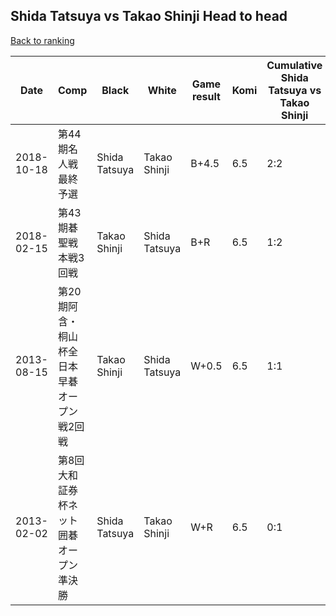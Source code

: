## Shida Tatsuya vs Takao Shinji Head to head

[Back to ranking](../../index.md)




| **Date** | **Comp** | **Black** | **White** | **Game result** | **Komi** | **Cumulative Shida Tatsuya vs Takao Shinji** | **Shida Tatsuya streak** | **Takao Shinji streak** | 
| --- | --- | --- | --- | --- | --- | --- | --- | --- |
| 2018-10-18 | 第44期名人戦最終予選 | Shida Tatsuya | Takao Shinji | B+4.5 | 6.5 | 2:2 | 1 | 0 | 
| 2018-02-15 | 第43期碁聖戦本戦3回戦 | Takao Shinji | Shida Tatsuya | B+R | 6.5 | 1:2 | 0 | 1 | 
| 2013-08-15 | 第20期阿含・桐山杯全日本早碁オープン戦2回戦 | Takao Shinji | Shida Tatsuya | W+0.5 | 6.5 | 1:1 | 1 | 0 | 
| 2013-02-02 | 第8回大和証券杯ネット囲碁オープン準決勝 | Shida Tatsuya | Takao Shinji | W+R | 6.5 | 0:1 | 0 | 1 |





